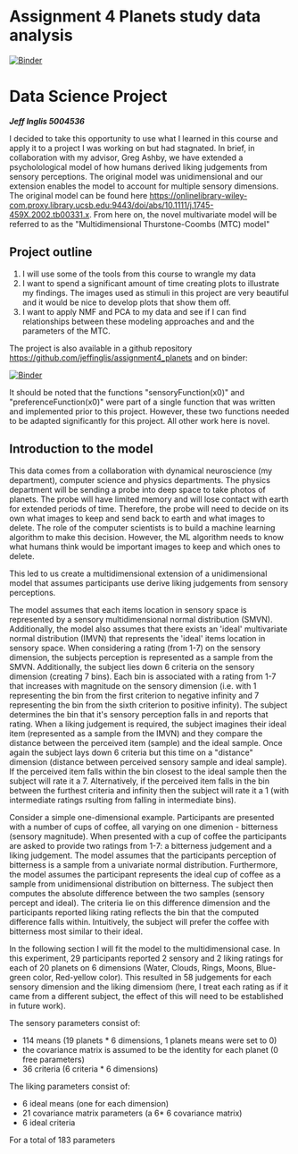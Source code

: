 # Assignment 4 Planets study data analysis

[![Binder](https://mybinder.org/badge_logo.svg)](https://mybinder.org/v2/gh/jeffinglis/assignment4_planets/master)

# Data Science Project 
***Jeff Inglis 5004536***


I decided to take this opportunity to use what I learned in this course and apply it to a project I was working on but had stagnated. In brief, in collaboration with my advisor, Greg Ashby, we have extended a psycholological model of how humans derived liking judgements from sensory perceptions. The original model was unidimensional and our extension enables the model to account for multiple sensory dimensions. The original model can be found here https://onlinelibrary-wiley-com.proxy.library.ucsb.edu:9443/doi/abs/10.1111/j.1745-459X.2002.tb00331.x. From here on, the novel multivariate model will be referred to as the "Multidimensional Thurstone-Coombs (MTC) model"

## Project outline

1. I will use some of the tools from this course to wrangle my data
2. I want to spend a significant amount of time creating plots to illustrate my findings. The images used as stimuli in this project are very beautiful and it would be nice to develop plots that show them off.
3. I want to apply NMF and PCA to my data and see if I can find relationships between these modeling approaches and and the parameters of the MTC. 


The project is also available in a github repository https://github.com/jeffinglis/assignment4_planets and on binder:

[![Binder](https://notebooks.gesis.org/binder/badge_logo.svg)](https://gesis.mybinder.org/binder/v2/gh/jeffinglis/assignment4_planets/f513a993bc6b355974993ab580e27fccc7245b70)



It should be noted that the functions "sensoryFunction(x0)" and "preferenceFunction(x0)" were part of a single function that was written and implemented prior to this project. However, these two functions needed to be adapted significantly for this project. All other work here is novel.

## Introduction to the model


This data comes from a collaboration with dynamical neuroscience (my department), computer science and physics departments. The physics department will be sending a probe into deep space to take photos of planets. The probe will have limited memory and will lose contact with earth for extended periods of time. Therefore, the probe will need to decide on its own what images to keep and send back to earth and what images to delete. The role of the computer scientists is to build a machine learning algorithm to make this decision. However, the ML algorithm needs to know what humans think would be important images to keep and which ones to delete. 

This led to us create a multidimensional extension of a unidimensional model that assumes participants use derive liking judgements from sensory perceptions. 

The model assumes that each items location in sensory space is represented by a sensory multidimensional normal distribution (SMVN). Additionally, the model also assumes that there exists an 'ideal' multivariate normal distribution (IMVN) that represents the 'ideal' items location in sensory space. When considering a rating (from 1-7) on the sensory dimension, the subjects perception is represented as a sample from the SMVN. Additionally, the subject lies down 6 criteria on the sensory dimension (creating 7 bins). Each bin is associated with a rating from 1-7 that increases with magnitude on the sensory dimension (i.e. with 1 representing the bin from the first criterion to negative infinity and 7 representing the bin from the sixth criterion to positive infinity). The subject determines the bin that it's sensory perception falls in and reports that rating. When a liking judgement is required, the subject imagines their ideal item (represented as a sample from the IMVN) and they compare the distance between the perceived item (sample) and the ideal sample. Once again the subject lays down 6 criteria but this time on a "distance" dimension (distance between perceived sensory sample and ideal sample). If the perceived item falls within the bin closest to the ideal sample then the subject will rate it a 7. Alternatively, if the perceived item falls in the bin between the furthest criteria and infinity then the subject will rate it a 1 (with intermediate ratings rsulting from falling in intermediate bins).

Consider a simple one-dimensional example. Participants are presented with a number of cups of coffee, all varying on one dimenion - bitterness (sensory magnitude). When presented with a cup of coffee the participants are asked to provide two ratings from 1-7: a bitterness judgement and a liking judgement. The model assumes that the participants perception of bitterness is a sample from a univariate normal distribution. Furthermore, the model assumes the participant represents the ideal cup of coffee as a sample from unidimensional distribution on bitterness. The subject then computes the absolute difference between the two samples (sensory percept and ideal). The criteria lie on this difference dimension and the participants reported liking rating reflects the bin that the computed difference falls within. Intuitively, the subject will prefer the coffee with bitterness most similar to their ideal.

In the following section I will fit the model to the multidimensional case. In this experiment, 29 participants reported 2 sensory and 2 liking ratings for each of 20 planets on 6 dimensions (Water, Clouds, Rings, Moons, Blue-green color, Red-yellow color). This resulted in 58 judgements for each sensory dimension and the liking dimensiom (here, I treat each rating as if it came from a different subject, the effect of this will need to be established in future work). 

The sensory parameters consist of:

- 114 means (19 planets * 6 dimensions, 1 planets means were set to 0)
- the covariance matrix is assumed to be the identity for each planet (0 free parameters)
- 36 criteria (6 criteria * 6 dimensions)

The liking parameters consist of:

- 6 ideal means (one for each dimension)
- 21 covariance matrix parameters (a 6* 6 covariance matrix)
- 6 ideal criteria

For a total of 183 parameters


